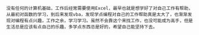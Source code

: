 	没有任何的计算机基础，工作后经常需要使用Excel，最早也就是想学好了对自己工作有帮助，从最初对函数的学习，到后来发现vba，发现学点编程对自己的工作帮助真是太大了，也渐渐发现对编程有点兴趣，工作之余，学习学习。虽然不会靠这个来找工作，也没可能成为高手，但是生活总是应该有点自己的乐趣，多学点东西总是好的，希望自己能坚持下去。 
